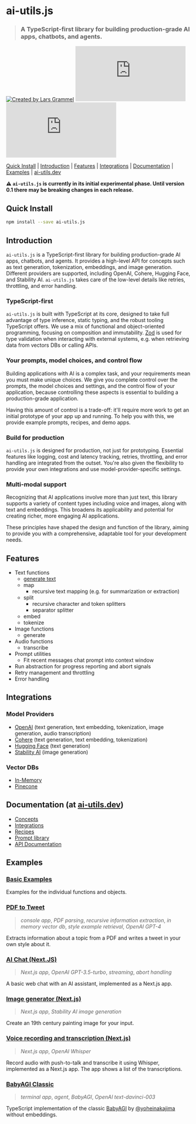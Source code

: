 # ai-utils.js

> ### A TypeScript-first library for building production-grade AI apps, chatbots, and agents.

[![Created by Lars Grammel](https://img.shields.io/badge/created%20by-@lgrammel-4BBAAB.svg)](https://twitter.com/lgrammel)
[![NPM Version](https://img.shields.io/npm/v/ai-utils.js?color=33cd56&logo=npm)](https://www.npmjs.com/package/ai-utils.js)
[![MIT License](https://img.shields.io/github/license/lgrammel/ai-utils.js)](https://opensource.org/licenses/MIT)

[Quick Install](#quick-install) | [Introduction](#introduction) | [Features](#features) | [Integrations](#integrations) | [Documentation](#documentation) | [Examples](#examples) | [ai-utils.dev](https://ai-utils.dev)

**⚠️ `ai-utils.js` is currently in its initial experimental phase. Until version 0.1 there may be breaking changes in each release.**

## Quick Install

```bash
npm install --save ai-utils.js
```

## Introduction

`ai-utils.js` is a TypeScript-first library for building production-grade AI apps, chatbots, and agents. It provides a high-level API for concepts such as text generation, tokenization, embeddings, and image generation. Different providers are supported, including OpenAI, Cohere, Hugging Face, and Stability AI. `ai-utils.js` takes care of the low-level details like retries, throttling, and error handling.

### TypeScript-first

`ai-utils.js` is built with TypeScript at its core, designed to take full advantage of type inference, static typing, and the robust tooling TypeScript offers. We use a mix of functional and object-oriented programming, focusing on composition and immutability. [Zod](https://github.com/colinhacks/zod) is used for type validation when interacting with external systems, e.g. when retrieving data from vectors DBs or calling APIs.

### Your prompts, model choices, and control flow

Building applications with AI is a complex task, and your requirements mean you must make unique choices. We give you complete control over the prompts, the model choices and settings, and the control flow of your application, because controlling these aspects is essential to building a production-grade application.

Having this amount of control is a trade-off: it'll require more work to get an initial prototype of your app up and running. To help you with this, we provide example prompts, recipes, and demo apps.

### Build for production

`ai-utils.js` is designed for production, not just for prototyping. Essential features like logging, cost and latency tracking, retries, throttling, and error handling are integrated from the outset. You're also given the flexibility to provide your own integrations and use model-provider-specific settings.

### Multi-modal support

Recognizing that AI applications involve more than just text, this library supports a variety of content types including voice and images, along with text and embeddings. This broadens its applicability and potential for creating richer, more engaging AI applications.

These principles have shaped the design and function of the library, aiming to provide you with a comprehensive, adaptable tool for your development needs.

## Features

- Text functions
  - [generate text](https://ai-utils.dev/concept/text/generate-text)
  - map
    - recursive text mapping (e.g. for summarization or extraction)
  - split
    - recursive character and token splitters
    - separator splitter
  - embed
  - tokenize
- Image functions
  - generate
- Audio functions
  - transcribe
- Prompt utilities
  - Fit recent messages chat prompt into context window
- Run abstraction for progress reporting and abort signals
- Retry management and throttling
- Error handling

## Integrations

### Model Providers

- [OpenAI](https://ai-utils.dev/integration/model-provider/openai) (text generation, text embedding, tokenization, image generation, audio transcription)
- [Cohere](https://ai-utils.dev/integration/model-provider/cohere) (text generation, text embedding, tokenization)
- [Hugging Face](https://ai-utils.dev/integration/model-provider/huggingface) (text generation)
- [Stability AI](https://ai-utils.dev/integration/model-provider/stability) (image generation)

### Vector DBs

- [In-Memory](https://ai-utils.dev/integration/vector-db/in-memory)
- [Pinecone](https://ai-utils.dev/integration/vector-db/pinecone)

## Documentation (at [ai-utils.dev](https://ai-utils.dev))

- [Concepts](https://ai-utils.dev/concept)
- [Integrations](https://ai-utils.dev/integration/model-provider)
- [Recipes](https://ai-utils.dev/recipe)
- [Prompt library](https://ai-utils.dev/prompt)
- [API Documentation](https://ai-utils.dev/api/modules)

## Examples

### [Basic Examples](https://github.com/lgrammel/ai-utils.js/tree/main/examples/basic)

Examples for the individual functions and objects.

### [PDF to Tweet](https://github.com/lgrammel/ai-utils.js/tree/main/examples/pdf-to-tweet)

> _console app_, _PDF parsing_, _recursive information extraction_, _in memory vector db_, _style example retrieval_, _OpenAI GPT-4_

Extracts information about a topic from a PDF and writes a tweet in your own style about it.

### [AI Chat (Next.JS)](https://github.com/lgrammel/ai-utils.js/tree/main/examples/ai-chat-next-js)

> _Next.js app_, _OpenAI GPT-3.5-turbo_, _streaming_, _abort handling_

A basic web chat with an AI assistant, implemented as a Next.js app.

### [Image generator (Next.js)](https://github.com/lgrammel/ai-utils.js/tree/main/examples/image-generator-next-js)

> _Next.js app_, _Stability AI image generation_

Create an 19th century painting image for your input.

### [Voice recording and transcription (Next.js)](https://github.com/lgrammel/ai-utils.js/tree/main/examples/voice-recording-next-js)

> _Next.js app_, _OpenAI Whisper_

Record audio with push-to-talk and transcribe it using Whisper, implemented as a Next.js app. The app shows a list of the transcriptions.

### [BabyAGI Classic](https://github.com/lgrammel/ai-utils.js/tree/main/examples/baby-agi)

> _terminal app_, _agent_, _BabyAGI_, _OpenAI text-davinci-003_

TypeScript implementation of the classic [BabyAGI](https://github.com/yoheinakajima/babyagi/blob/main/classic/babyagi.py) by [@yoheinakajima](https://twitter.com/yoheinakajima) without embeddings.
